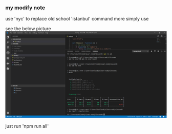 ### my modify note

use 'nyc' to replace old school 'istanbul' command
more simply use

see the below picture
![](https://raw.githubusercontent.com/KunYi/learn-nodejs/master/lesson06/pic.png)

just run 'npm run all'